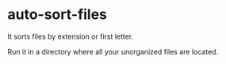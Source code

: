 # auto-sort-files

It sorts files by extension or first letter.

Run it in a directory where all your unorganized files are located.
